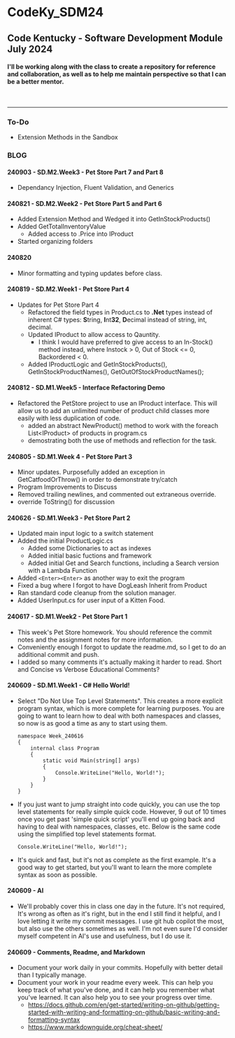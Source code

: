 # CodeKy_SDM24
## Code Kentucky - Software Development Module July 2024
#### I'll be working along with the class to create a repository for reference and collaboration, as well as to help me maintain perspective so that I can be a better mentor.
<br>

---
### To-Do
- Extension Methods in the Sandbox

### BLOG

#### 240903 - SD.M2.Week3 - Pet Store Part 7 and Part 8
- Dependancy Injection, Fluent Validation, and Generics

#### 240821 - SD.M2.Week2 - Pet Store Part 5 and Part 6
- Added Extension Method and Wedged it into GetInStockProducts()
- Added GetTotalInventoryValue
  - Added access to .Price into IProduct
- Started organizing folders

#### 240820 
- Minor formatting and typing updates before class.

#### 240819 - SD.M2.Week1 - Pet Store Part 4
- Updates for Pet Store Part 4
    - Refactored the field types in Product.cs to **.Net** types instead of inherent C# types:  **S**tring, **I**nt**32**, **D**ecimal instead of string, int, decimal.
    - Updated IProduct to allow access to Qauntity.  
      - I think I would have preferred to give access to an In-Stock() method instead, where Instock > 0, Out of Stock <= 0, Backordered < 0.
    - Added IProductLogic and GetInStockProducts(), GetInStockProductNames(), GetOutOfStockProductNames();

#### 240812 - SD.M1.Week5 - Interface Refactoring Demo
* Refactored the PetStore project to use an IProduct interface.  This will allow us to add an unlimited number of product child classes more easily with less duplication of code.
  * added an abstract NewProduct() method to work with the foreach List\<IProduct> of products in program.cs
  * demostrating both the use of methods and reflection for the task.  

#### 240805 - SD.M1.Week 4 - Pet Store Part 3
* Minor updates.  Purposefully added an exception in GetCatfoodOrThrow() in order to demonstrate try/catch  
* Program Improvements to Discuss
* Removed trailing newlines, and commented out extraneous override.
* override ToString() for discussion

#### 240626 - SD.M1.Week3 - Pet Store Part 2
* Updated main input logic to a switch statement
* Added the initial ProductLogic.cs
  * Added some Dictionaries to act as indexes
  * Added initial basic fuctions and framework
  * Added initial Get and Search functions, including a Search version with a Lambda Function
* Added `<Enter><Enter>` as another way to exit the program
* Fixed a bug where I forgot to have DogLeash Inherit from Product
* Ran standard code cleanup from the solution manager.
* Added UserInput.cs for user input of a Kitten Food.  

#### 240617 - SD.M1.Week2 - Pet Store Part 1
* This week's Pet Store homework.  You should reference the commit notes and the assignment notes for more information.  
* Conveniently enough I forgot to update the readme.md, so I get to do an additional commit and push.
* I added so many comments it's actually making it harder to read.  Short and Concise vs Verbose Educational Comments?

#### 240609 - SD.M1.Week1 - C# Hello World!
* Select "Do Not Use Top Level Statements".  This creates a more explicit program syntax, which is more complete for learning purposes.  You are going to want to learn how to deal with both namespaces and classes, so now is as good a time as any to start using them.
    ```
    namespace Week_240616
    {
        internal class Program
        {
            static void Main(string[] args)
            {
                Console.WriteLine("Hello, World!");
            }
        }
    }
    ```
* If you just want to jump straight into code quickly, you can use the top level statements for really simple quick code.  However, 9 out of 10 times once you get past 'simple quick script' you'll end up going back and having to deal with namespaces, classes, etc.  Below is the same code using the simplified top level statements format.
    ```
    Console.WriteLine("Hello, World!");
    ```
* It's quick and fast, but it's not as complete as the first example.  It's a good way to get started, but you'll want to learn the more complete syntax as soon as possible.

#### 240609 - AI
* We'll probably cover this in class one day in the future.  It's not required, It's wrong as often as it's right, but in the end I still find it helpful, and I love letting it write my commit messages. I use git hub copilot the most, but also use the others sometimes as well.  I'm not even sure I'd consider myself competent in AI's use and usefulness, but I do use it.

#### 240609 - Comments, Readme, and Markdown
* Document your work daily in your commits.  Hopefully with better detail than I typically manage.  
* Document your work in your readme every week.  This can help you keep track of what you've done, and it can help you remember what you've learned.  It can also help you to see your progress over time.
  * https://docs.github.com/en/get-started/writing-on-github/getting-started-with-writing-and-formatting-on-github/basic-writing-and-formatting-syntax
  * https://www.markdownguide.org/cheat-sheet/
